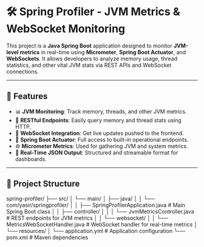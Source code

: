 # 🛠️ Spring Profiler - JVM Metrics & WebSocket Monitoring

This project is a **Java Spring Boot** application designed to monitor **JVM-level metrics** in real-time using **Micrometer**, **Spring Boot Actuator**, and **WebSockets**. It allows developers to analyze memory usage, thread statistics, and other vital JVM stats via REST APIs and WebSocket connections.

---

## 🚀 Features

- 📊 **JVM Monitoring**: Track memory, threads, and other JVM metrics.
- 🔌 **RESTful Endpoints**: Easily query memory and thread stats using HTTP.
- 📡 **WebSocket Integration**: Get live updates pushed to the frontend.
- 🧪 **Spring Boot Actuator**: Full access to built-in operational endpoints.
- ⚙️ **Micrometer Metrics**: Used for gathering JVM and system metrics.
- 🔄 **Real-Time JSON Output**: Structured and streamable format for dashboards.

---

## 📁 Project Structure
spring-profiler/
├── src/
│ └── main/
│ ├── java/
│ │ └── com/yasir/springprofiler/
│ │ ├── SpringProfilerApplication.java # Main Spring Boot class
│ │ ├── controller/
│ │ │ └── JvmMetricsController.java # REST endpoints for JVM metrics
│ │ └── websocket/
│ │ └── MetricsWebSocketHandler.java # WebSocket handler for real-time metrics
│ └── resources/
│ └── application.yml # Application configuration
└── pom.xml # Maven dependencies

